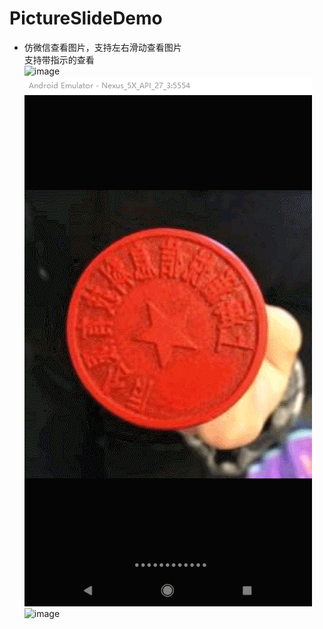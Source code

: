 # PictureSlideDemo 
* 仿微信查看图片，支持左右滑动查看图片<br/>
    支持带指示的查看<br/>
![image](https://github.com/kangkangding/PictureSlideDemo/blob/master/screen/android_2.gif)
![image](https://github.com/kangkangding/PictureSlideDemo/blob/master/screen/android_1.gif)
![image](https://github.com/kangkangding/PictureSlideDemo/blob/master/screen/android_00001.gif)






